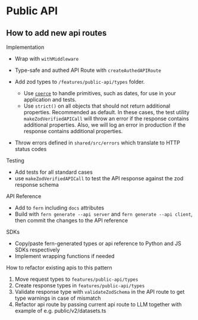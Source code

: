 # Public API

## How to add new api routes

Implementation

- Wrap with `withMiddleware`
- Type-safe and authed API Route with `createAuthedAPIRoute`
- Add zod types to `/features/public-api/types` folder.

  - Use [`coerce`](https://zod.dev/?id=coercion-for-primitives) to handle primitives, such as dates, for use in your application and tests.
  - Use `strict()` on all objects that should not return additional properties. Recommended as default. In these cases, the test utility `makeZodVerifiedAPICall` will throw an error if the response contains additional properties. Also, we will log an error in production if the response contains additional properties.

- Throw errors defined in `shared/src/errors` which translate to HTTP status codes

Testing

- Add tests for all standard cases
- use `makeZodVerifiedAPICall` to test the API response against the zod response schema

API Reference

- Add to `fern` including `docs` attributes
- Build with `fern generate --api server` and `fern generate --api client`, then commit the changes to the API reference

SDKs

- Copy/paste fern-generated types or api reference to Python and JS SDKs respectively
- Implement wrapping functions if needed

How to refactor existing apis to this pattern

1. Move request types to `features/public-api/types`
2. Create response types in `features/public-api/types`
3. Validate response type with `validateZodSchema` in the API route to get type warnings in case of mismatch
4. Refactor api route by passing current api route to LLM together with example of e.g. public/v2/datasets.ts
